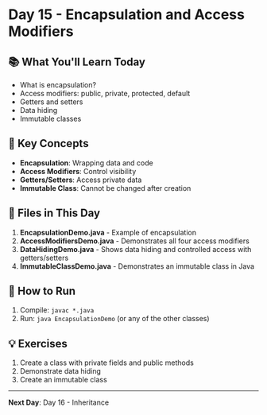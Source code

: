 # Day 15 - Encapsulation and Access Modifiers

## 📚 What You'll Learn Today

- What is encapsulation?
- Access modifiers: public, private, protected, default
- Getters and setters
- Data hiding
- Immutable classes

## 🎯 Key Concepts

- **Encapsulation**: Wrapping data and code
- **Access Modifiers**: Control visibility
- **Getters/Setters**: Access private data
- **Immutable Class**: Cannot be changed after creation

## 📁 Files in This Day

1. **EncapsulationDemo.java** - Example of encapsulation
2. **AccessModifiersDemo.java** - Demonstrates all four access modifiers
3. **DataHidingDemo.java** - Shows data hiding and controlled access with getters/setters
4. **ImmutableClassDemo.java** - Demonstrates an immutable class in Java

## 🚀 How to Run

1. Compile: `javac *.java`
2. Run: `java EncapsulationDemo` (or any of the other classes)

## 💡 Exercises

1. Create a class with private fields and public methods
2. Demonstrate data hiding
3. Create an immutable class

---

**Next Day**: Day 16 - Inheritance 